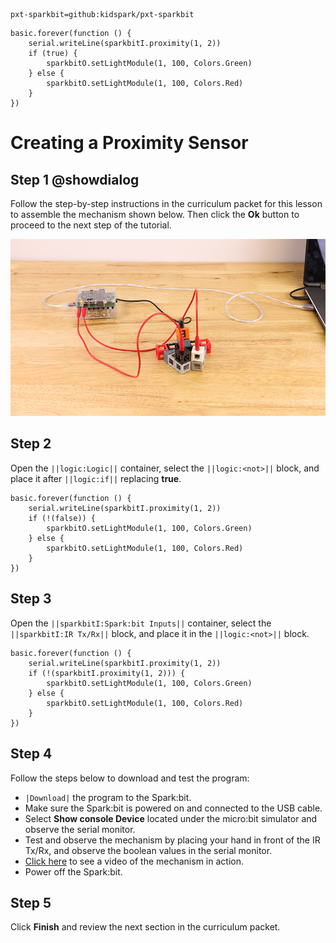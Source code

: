 ```package
pxt-sparkbit=github:kidspark/pxt-sparkbit
```

```template
basic.forever(function () {
    serial.writeLine(sparkbitI.proximity(1, 2))
    if (true) {
        sparkbitO.setLightModule(1, 100, Colors.Green)
    } else {
        sparkbitO.setLightModule(1, 100, Colors.Red)
    }
})
```

# Creating a Proximity Sensor

## Step 1 @showdialog

Follow the step-by-step instructions in the curriculum packet for this lesson to assemble the mechanism shown below. Then click the **Ok** button to proceed to the next step of the tutorial.

![proximity-sensor](https://raw.githubusercontent.com/KidSpark/tutorials/master/assets/2-5-proximity-sensor.png)

## Step 2

Open the ``||logic:Logic||`` container, select the ``||logic:<not>||`` block, and place it after ``||logic:if||`` replacing **true**.

```blocks
basic.forever(function () {
    serial.writeLine(sparkbitI.proximity(1, 2))
    if (!(false)) {
        sparkbitO.setLightModule(1, 100, Colors.Green)
    } else {
        sparkbitO.setLightModule(1, 100, Colors.Red)
    }
})
```

## Step 3

Open the ``||sparkbitI:Spark:bit Inputs||`` container, select the ``||sparkbitI:IR Tx/Rx||`` block, and place it in the ``||logic:<not>||`` block.

```blocks
basic.forever(function () {
    serial.writeLine(sparkbitI.proximity(1, 2))
    if (!(sparkbitI.proximity(1, 2))) {
        sparkbitO.setLightModule(1, 100, Colors.Green)
    } else {
        sparkbitO.setLightModule(1, 100, Colors.Red)
    }
})
```

## Step 4

Follow the steps below to download and test the program:
* ``|Download|`` the program to the Spark:bit.
* Make sure the Spark:bit is powered on and connected to the USB cable.
* Select **Show console Device** located under the micro:bit simulator and observe the serial monitor.
* Test and observe the mechanism by placing your hand in front of the IR Tx/Rx, and observe the boolean values in the serial monitor.
* [Click here](https://youtu.be/kB-wHXfGG3c) to see a video of the mechanism in action.
* Power off the Spark:bit.

## Step 5

Click **Finish** and review the next section in the curriculum packet.